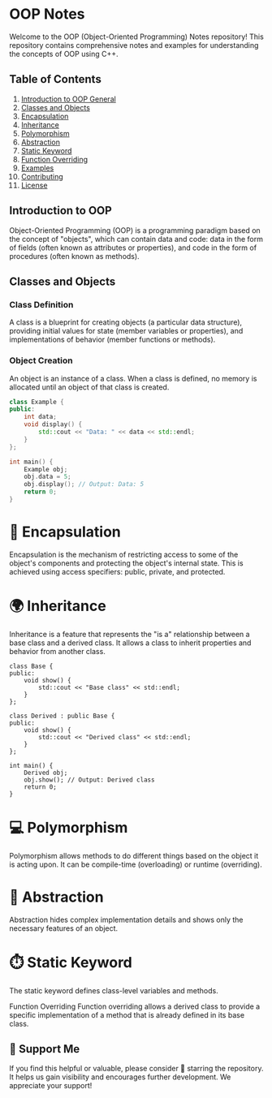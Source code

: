 # OOP Notes

Welcome to the OOP (Object-Oriented Programming) Notes repository! This repository contains comprehensive notes and examples for understanding the concepts of OOP using C++.

## Table of Contents

1. [Introduction to OOP General](#introduction-to-oop)
2. [Classes and Objects](#classes-and-objects)
3. [Encapsulation](#encapsulation)
4. [Inheritance](#inheritance)
5. [Polymorphism](#polymorphism)
6. [Abstraction](#abstraction)
7. [Static Keyword](#static-keyword)
8. [Function Overriding](#function-overriding)
9. [Examples](#examples)
10. [Contributing](#contributing)
11. [License](#license)

## Introduction to OOP

Object-Oriented Programming (OOP) is a programming paradigm based on the concept of "objects", which can contain data and code: data in the form of fields (often known as attributes or properties), and code in the form of procedures (often known as methods).

## Classes and Objects

### Class Definition
A class is a blueprint for creating objects (a particular data structure), providing initial values for state (member variables or properties), and implementations of behavior (member functions or methods).

### Object Creation
An object is an instance of a class. When a class is defined, no memory is allocated until an object of that class is created.

```cpp
class Example {
public:
    int data;
    void display() {
        std::cout << "Data: " << data << std::endl;
    }
};

int main() {
    Example obj;
    obj.data = 5;
    obj.display(); // Output: Data: 5
    return 0;
}
```

# 🔮 Encapsulation

Encapsulation is the mechanism of restricting access to some of the object's components and protecting the object's internal state. This is achieved using access specifiers: public, private, and protected.

# 🌍 Inheritance

Inheritance is a feature that represents the "is a" relationship between a base class and a derived class. It allows a class to inherit properties and behavior from another class.


```
class Base {
public:
    void show() {
        std::cout << "Base class" << std::endl;
    }
};

class Derived : public Base {
public:
    void show() {
        std::cout << "Derived class" << std::endl;
    }
};

int main() {
    Derived obj;
    obj.show(); // Output: Derived class
    return 0;
}

```

# 💻 Polymorphism
Polymorphism allows methods to do different things based on the object it is acting upon. It can be compile-time (overloading) or runtime (overriding).

# 🤝 Abstraction
Abstraction hides complex implementation details and shows only the necessary features of an object.

# ⏱️ Static Keyword
The static keyword defines class-level variables and methods.

Function Overriding
Function overriding allows a derived class to provide a specific implementation of a method that is already defined in its base class.

## 🌟 Support Me

If you find this helpful or valuable, please consider 🌟 starring the repository. It helps us gain visibility and encourages further development. We appreciate your support!
